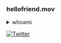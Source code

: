 ### hellofriend.mov

<details>
  <summary>whoami</summary>
  
 Offensive and in security.
 Senior Penetration Tester
 </details>

[![Twitter](http://www.hackthebox.eu/badge/image/96780)](https://app.hackthebox.eu/profile/96780)
